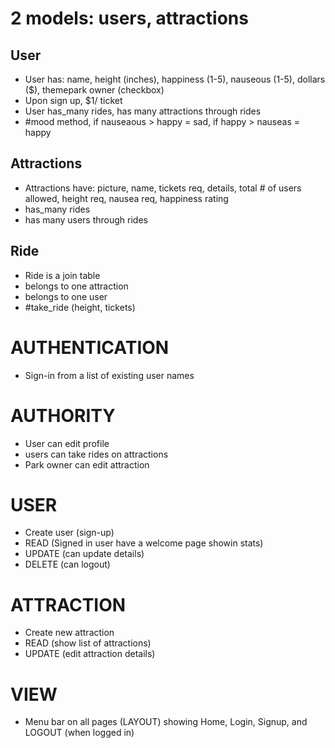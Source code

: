 # 2 models:  users, attractions

## User
- User has: name, height (inches), happiness (1-5), nauseous (1-5), dollars ($), themepark owner (checkbox)
- Upon sign up, $1/ ticket
- User has_many rides, has many attractions through rides
- #mood method, if nauseaous > happy = sad, if happy > nauseas = happy

## Attractions
- Attractions have: picture, name, tickets req, details, total # of users allowed, height req, nausea req, happiness rating
- has_many rides
- has many users through rides


## Ride
- Ride is a join table
- belongs to one attraction
- belongs to one user
- #take_ride (height, tickets)

# AUTHENTICATION
- Sign-in from a list of existing user names

# AUTHORITY
- User can edit profile
- users can take rides on attractions
- Park owner can edit attraction

# USER
- Create user (sign-up)
- READ (Signed in user have a welcome page showin stats)
- UPDATE (can update details)
- DELETE (can logout)

# ATTRACTION
- Create new attraction
- READ (show list of attractions)
- UPDATE (edit attraction details)


# VIEW
- Menu bar on all pages (LAYOUT) showing Home, Login, Signup, and LOGOUT (when logged in)